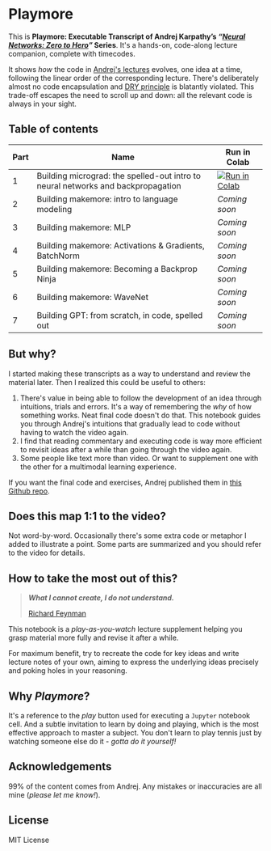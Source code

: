 # Playmore

This is **Playmore: Executable Transcript of Andrej Karpathy’s _“[Neural Networks: Zero to Hero](https://www.youtube.com/playlist?list=PLAqhIrjkxbuWI23v9cThsA9GvCAUhRvKZ)”_ Series**. It's a hands-on, code-along lecture companion, complete with timecodes.

It shows _how_ the code in [Andrej's lectures](https://karpathy.ai/zero-to-hero.html) evolves, one idea at a time, following the linear order of the corresponding lecture. There's deliberately almost no code encapsulation and [DRY principle](https://en.wikipedia.org/wiki/Don%27t_repeat_yourself) is blatantly violated. This trade-off escapes the need to scroll up and down: all the relevant code is always in your sight.

## Table of contents

| Part | Name                    | Run in Colab |
|------|-------------------------|---------------|
| 1    | Building micrograd: the spelled-out intro to neural networks and backpropagation | [![Run in Colab](https://colab.research.google.com/assets/colab-badge.svg)](https://colab.research.google.com/github/your-repo/placeholder.ipynb) |
| 2    | Building makemore: intro to language modeling   | _Coming soon_ |
| 3    | Building makemore: MLP | _Coming soon_ |
| 4    | Building makemore: Activations & Gradients, BatchNorm | _Coming soon_ |
| 5    | Building makemore: Becoming a Backprop Ninja         | _Coming soon_ |
| 6    | Building makemore: WaveNet  | _Coming soon_ |
| 7    | Building GPT: from scratch, in code, spelled out  | _Coming soon_ |

## But why?

I started making these transcripts as a way to understand and review the material later. Then I realized this could be useful to others:
   
1. There's value in being able to follow the development of an idea through intuitions, trials and errors. It's a way of remembering the _why_ of how something works. Neat final code doesn't do that. This notebook guides you through Andrej's intuitions that gradually lead to code without having to watch the video again.
2. I find that reading commentary and executing code is way more efficient to revisit ideas after a while than going through the video again.
3. Some people like text more than video. Or want to supplement one with the other for a multimodal learning experience.


If you want the final code and exercises, Andrej published them in [this Github repo](https://github.com/karpathy/nn-zero-to-hero/tree/master).

## Does this map 1:1 to the video?

Not word-by-word. Occasionally there's some extra code or metaphor I added to illustrate a point. Some parts are summarized and you should refer to the video for details. 

## How to take the most out of this?

> **_What I cannot create, I do not understand._**
>
> [Richard Feynman](https://journals.biologists.com/jcs/article/130/18/2941/56386/What-I-cannot-create-I-do-not-understand)

This notebook is a _play-as-you-watch_ lecture supplement helping you grasp material more fully and revise it after a while.

For maximum benefit, try to recreate the code for key ideas and write lecture notes of your own, aiming to express the underlying ideas precisely and poking holes in your reasoning.

## Why _Playmore_?

It's a reference to the _play_ button used for executing a `Jupyter` notebook cell. And a subtle invitation to learn by doing and playing, which is the most effective approach to master a subject. You don't learn to play tennis just by watching someone else do it - _gotta do it yourself!_

## Acknowledgements

99% of the content comes from Andrej. Any mistakes or inaccuracies are all mine (_please let me know!_).

## License

MIT License